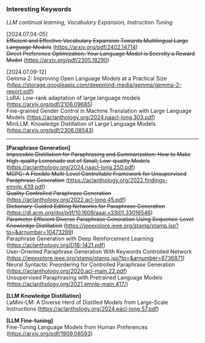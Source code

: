### Interesting Keywords
_LLM continual learning, Vocabulary Expansion, Instruction Tuning_

[2024.07.04-05]   
~~Efficient and Effective Vocabulary Expansion Towards Multilingual Large Language Models~~ (https://arxiv.org/pdf/2402.14714)   
~~Direct Preference Optimization: Your Language Model is Secretly a Reward Model~~ (https://arxiv.org/pdf/2305.18290)   

[2024.07.09-12]   
Gemma 2: Improving Open Language Models at a Practical Size (https://storage.googleapis.com/deepmind-media/gemma/gemma-2-report.pdf)   
LoRA: Low-rank adaptation of large language models (https://arxiv.org/pdf/2106.09685)   
Fine-grained Gender Control in Machine Translation with Large Language Models (https://aclanthology.org/2024.naacl-long.303.pdf)   
MiniLLM: Knowledge Distillation of Large Language Models (https://arxiv.org/pdf/2306.08543)   

--------------------------------------------   
**[Paraphrase Generation]**   
~~Impossible Distillation for Paraphrasing and Summarization: How to Make High-quality Lemonade out of Small, Low-quality Models~~ (https://aclanthology.org/2024.naacl-long.250.pdf)   
~~MCPG: A Flexible Multi-Level Controllable Framework for Unsupervised Paraphrase Generation~~ (https://aclanthology.org/2022.findings-emnlp.439.pdf)   
~~Quality Controlled Paraphrase Generation~~ (https://aclanthology.org/2022.acl-long.45.pdf)   
~~Dictionary-Guided Editing Networks for Paraphrase Generation~~ (https://dl.acm.org/doi/pdf/10.1609/aaai.v33i01.33016546)    
~~Parameter Efficient Diverse Paraphrase Generation Using Sequence-Level Knowledge Distillation~~ (https://ieeexplore.ieee.org/stamp/stamp.jsp?tp=&arnumber=10473289)   
Paraphrase Generation with Deep Reinforcement Learning (https://aclanthology.org/D18-1421.pdf)   
User-Oriented Paraphrase Generation With Keywords Controlled Network (https://ieeexplore.ieee.org/stamp/stamp.jsp?tp=&arnumber=8736871)   
Neural Syntactic Preordering for Controlled Paraphrase Generation (https://aclanthology.org/2020.acl-main.22.pdf)   
Unsupervised Paraphrasing with Pretrained Language Models (https://aclanthology.org/2021.emnlp-main.417/)   

**[LLM Knowledge Distillation]**   
LaMini-LM: A Diverse Herd of Distilled Models from Large-Scale Instructions (https://aclanthology.org/2024.eacl-long.57.pdf)   

**[LLM Fine-tuning]**   
Fine-Tuning Language Models from Human Preferences (https://arxiv.org/pdf/1909.08593)
